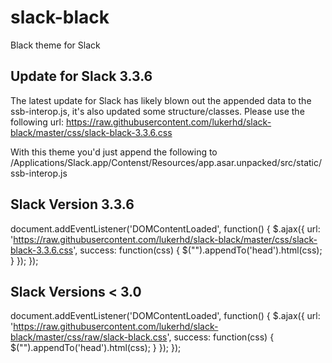 # slack-black
Black theme for Slack

## Update for Slack 3.3.6
The latest update for Slack has likely blown out the appended data to the ssb-interop.js, it's also updated some structure/classes. Please use the following url:
https://raw.githubusercontent.com/lukerhd/slack-black/master/css/slack-black-3.3.6.css

With this theme you'd just append the following to /Applications/Slack.app/Contenst/Resources/app.asar.unpacked/src/static/ssb-interop.js

## Slack Version 3.3.6

document.addEventListener('DOMContentLoaded', function() {
 $.ajax({
   url: 'https://raw.githubusercontent.com/lukerhd/slack-black/master/css/slack-black-3.3.6.css',
   success: function(css) {
     $("<style></style>").appendTo('head').html(css);
   }
 });
});


## Slack Versions < 3.0

document.addEventListener('DOMContentLoaded', function() {
 $.ajax({
   url: 'https://raw.githubusercontent.com/lukerhd/slack-black/master/css/raw/slack-black.css',
   success: function(css) {
     $("<style></style>").appendTo('head').html(css);
   }
 });
});
